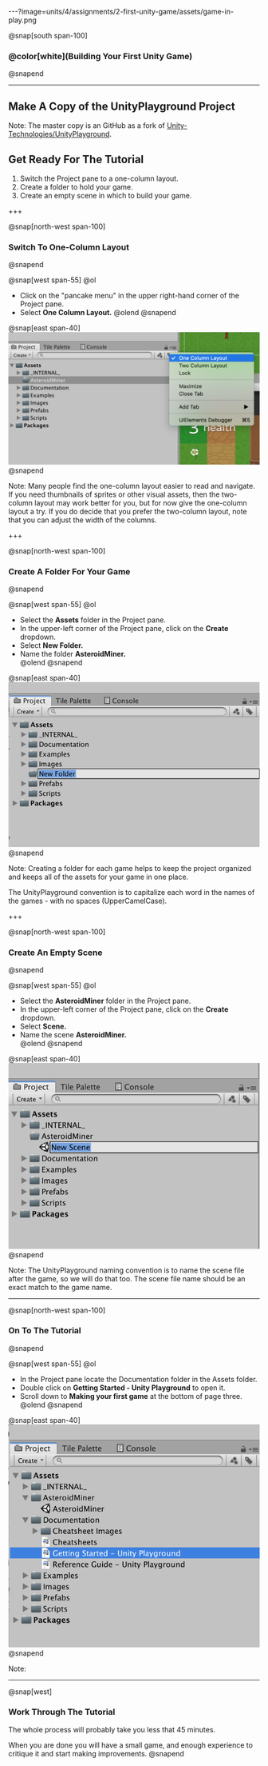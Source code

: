 ---?image=units/4/assignments/2-first-unity-game/assets/game-in-play.png

@snap[south span-100]
### @color[white](Building Your First Unity Game)
@snapend

---

## Make A Copy of the UnityPlayground Project

Note: The master copy is an GitHub as a fork of [Unity-Technologies/UnityPlayground][playground].

[playground]: <https://github.com/Unity-Technologies/UnityPlayground>

## Get Ready For The Tutorial

1. Switch the Project pane to a one-column layout.
1. Create a folder to hold your game.
1. Create an empty scene in which to build your game.

+++

@snap[north-west span-100]
### Switch To One-Column Layout
@snapend

@snap[west span-55]
@ol[](false)
- Click on the "pancake menu" in the upper right-hand corner of the Project pane.
- Select **One Column Layout.**
@olend
@snapend

@snap[east span-40]
![](units/4/assignments/2-first-unity-game/assets/one-column-layout.png)
@snapend

Note: Many people find the one-column layout easier to read and navigate. If you need thumbnails of sprites or other visual assets, then the two-column layout may work better for you, but for now give the one-column layout a try. If you do decide that you prefer the two-column layout, note that you can adjust the width of the columns.

+++

@snap[north-west span-100]
### Create A Folder For Your Game
@snapend

@snap[west span-55]
@ol[](false)
- Select the **Assets** folder in the Project pane.  
- In the upper-left corner of the Project pane, click on the **Create** dropdown.  
- Select **New Folder.**  
- Name the folder **AsteroidMiner.**  
@olend
@snapend

@snap[east span-40]
![](units/4/assignments/2-first-unity-game/assets/new-folder.png)
@snapend

Note: Creating a folder for each game helps to keep the project organized and keeps all of the assets for your game in one place.

The UnityPlayground convention is to capitalize each word in the names of the games - with no spaces (UpperCamelCase).

+++

@snap[north-west span-100]
### Create An Empty Scene
@snapend

@snap[west span-55]
@ol[](false)
- Select the **AsteroidMiner** folder in the Project pane.  
- In the upper-left corner of the Project pane, click on the **Create** dropdown.  
- Select **Scene.**  
- Name the scene **AsteroidMiner.**  
@olend
@snapend

@snap[east span-40]
![](units/4/assignments/2-first-unity-game/assets/new-scene.png)
@snapend

Note: The UnityPlayground naming convention is to name the scene file after the game, so we will do that too. The scene file name should be an exact match to the game name.

---

@snap[north-west span-100]
### On To The Tutorial
@snapend

@snap[west span-55]
@ol[](false)
- In the Project pane locate the Documentation folder in the Assets folder.  
- Double click on **Getting Started - Unity Playground** to open it.  
- Scroll down to **Making your first game** at the bottom of page three.
@olend
@snapend

@snap[east span-40]
![](units/4/assignments/2-first-unity-game/assets/tutorial.png)
@snapend

Note: 

---

@snap[west]
### Work Through The Tutorial

The whole process will probably take you less that 45 minutes.  

When you are done you will have a small game, and enough experience to critique it and start making improvements.
@snapend

